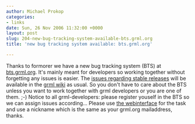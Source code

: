 ```yaml
---
author: Michael Prokop
categories:
- links
date: Sun, 26 Nov 2006 11:32:00 +0000
layout: post
slug: 204-new-bug-tracking-system-available-bts.grml.org
title: 'new bug tracking system available: bts.grml.org'

---
```

Thanks to formorer we have a new bug tracking system (BTS) at [bts.grml.org](http://bts.grml.org/grml/). It's mainly meant for developers so working together without forgetting any issues is easier. The [issues regarding stable releases](http://wiki.grml.org/doku.php?id=grml_0.8) will be available in the [grml wiki](http://wiki.grml.org/) as usual. So you don't have to care about the BTS unless you want to work together with grml developers or you are one of them. ;\-)
Notice to all grml\-developers: please register youself in the BTS so we can assign issues according... Please use [the webinterface](http://bts.grml.org/grml/user?@template=register) for the task and use a nickname which is the same as your grml.org mailaddress, thanks.
